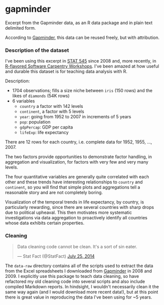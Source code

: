 gapminder
=========

Excerpt from the Gapminder data, as an R data package and in plain text delimited form.

According to [Gapminder](http://www.gapminder.org/data/), this data can be reused freely, but with attribution.

### Description of the dataset

I've been using this excerpt in [STAT 545](http://stat545-ubc.github.io) since 2008 and, more recently, in [R-flavored Software Carpentry Workshops](http://jennybc.github.io/2014-05-12-ubc/). I've been amazed at how useful and durable this dataset is for teaching data analysis with R.

Description:

  * 1704 observations; fills a size niche between `iris` (150 rows) and the likes of `diamonds` (54K rows)
  * 6 variables
    - `country` a factor with 142 levels
    - `continent`, a factor with 5 levels
    - `year`: going from 1952 to 2007 in increments of 5 years
    - `pop`: population
    - `gdpPercap`: GDP per capita
    - `lifeExp`: life expectancy

There are 12 rows for each country, i.e. complete data for 1952, 1955, ..., 2007.

The two factors provide opportunities to demonstrate factor handling, in aggregation and visualization, for factors with very few and very many levels.

The four quantitative variables are generally quite correlated with each other and these trends have interesting relationships to `country` and `continent`, so you will find that simple plots and aggregations tell a reasonable story and are not completely boring.

Visualization of the temporal trends in life expectancy, by country, is particularly rewarding, since there are several countries with sharp drops due to political upheaval. This then motivates more systematic investigations via data aggregation to proactively identify all countries whose data exhibits certain properties.

### Cleaning

<blockquote class="twitter-tweet" lang="en"><p>Data cleaning code cannot be clean. It&#39;s a sort of sin eater.</p>&mdash; Stat Fact (@StatFact) <a href="https://twitter.com/StatFact/status/492753200190341120">July 25, 2014</a></blockquote>

The `data-raw` directory contains all of the scripts used to extract the data from the Excel spreadsheets I downloaded from [Gapminder](http://www.gapminder.org) in 2008 and 2009. I explicitly use this package to teach data cleaning, so have refactored my old cleaning code into several scripts and also include compiled Markdown reports. In hindsight, I wouldn't necessarily clean it the same way again (and I would download more recent data!), but at this point there is great value in reproducing the data I've been using for ~5 years.

